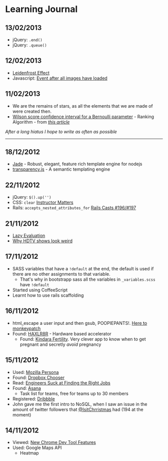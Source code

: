 Learning Journal
================

13/02/2013
----------

 * jQuery: `.end()`
 * jQuery: `.queue()`


12/02/2013
----------

 * [Leidenfrost Effect](http://en.wikipedia.org/wiki/Leidenfrost_effect)
 * Javascript: [Event after all images have loaded](http://www.javascriptkit.com/javatutors/preloadimagesplus.shtml)


11/02/2013
----------

 * We are the remains of stars, as all the elements that we are made of were created then.
 * [Wilson score confidence interval for a Bernoulli parameter](https://en.wikipedia.org/wiki/Binomial_proportion_confidence_interval#Wilson_score_interval) - Ranking Algorithm - from [*this article*](http://www.evanmiller.org/how-not-to-sort-by-average-rating.html)

*After a long hiatus I hope to write as often as possible*

------------------------------------------------------------------------------

18/12/2012
----------
 * [Jade](https://github.com/visionmedia/jade) - Robust, elegant, feature rich template engine for nodejs
 * [transparency.js](https://github.com/leonidas/transparency) - A semantic templating engine

22/11/2012
----------

 * jQuery: `$().up('')`
 * CSS: `clear` [Instructor Matters](http://html5.instructormatters.com/)
 * Rails: `accepts_nested_attributes_for` [Rails Casts #196/#197](http://railscasts.com/episodes/196-nested-model-form-part-1)

21/11/2012
----------

 * [Lazy Evaluation](http://en.wikipedia.org/wiki/Lazy_evaluation)
 * [Why HDTV shows look weird](http://www.pcmag.com/article2/0,2817,2403746,00.asp)


17/11/2012
----------

 * SASS variables that have a `!default` at the end, the default is used if there are no other assignments to that variable.
    - That's why in bootstrapp sass all the variables in `_variables.scss` have `!default`
 * Started using CoffeeScript
 * Learnt how to use rails scaffolding


16/11/2012
----------

 * html_escape a user input and then gsub, POOPIEPANTS!. [Here to monkeypatch](https://github.com/rails/rails/issues/1555#issuecomment-2097750)
 * Found: [HAXLR8R](http://www.haxlr8r.com/) - Hardware based accelerator
    - Found: [Kindara Fertility](http://kindara.com/blog/). Very clever app to know when to get pregnant and secretly *avoid* pregnancy


15/11/2012
----------

 * Used: [Mozilla Persona](http://www.mozilla.org/en-US/persona/)
 * Found: [Dropbox Chooser](https://www.dropbox.com/developers/chooser)
 * Read: [Engineers Suck at Finding the Right Jobs](http://matt.aimonetti.net/posts/2012/11/14/engineers-suck-at-finding-right-jobs/)
 * Found: [Asana](http://www.asana.com/)
    - Task list for teams, free for teams up to 30 members
 * Registered: [Dribbble](http://dribbble.com/davoclavo)
 * John gave me the first intro to NoSQL, when I saw an issue in the amount of twitter followers that [@IsitChrristmas](https://twitter.com/IsitChrristmas) had (194 at the moment)


14/11/2012
----------

 * Viewed: [New Chrome Dev Tool Features](http://www.igvita.com/2012/11/14/wait-chrome-devtools-could-do-that/)
 * Used: Google Maps API
    - Heatmap
